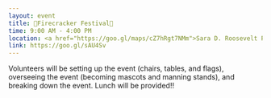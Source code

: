 ```yaml
---
layout: event
title: 🎇Firecracker Festival🎇 
time: 9:00 AM - 4:00 PM
location: <a href="https://goo.gl/maps/cZ7hRgt7NMm">Sara D. Roosevelt Park</a>, Manhattan
link: https://goo.gl/sAU4Sv
---
```

Volunteers will be setting up the event (chairs, tables, and flags), overseeing the event (becoming mascots and manning stands), and breaking down the event. 
Lunch will be provided!!


